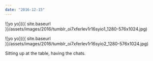 ```yaml
---
date: "2016-12-15"
---
```


![yo yo]({{ site.baseurl }}/assets/images/2016/tumblr_oi7xferlev1r16syio1_1280-576x1024.jpg)

![yo yo]({{ site.baseurl }}/assets/images/2016/tumblr_oi7xferlev1r16syio2_1280-576x1024.jpg)

Sitting up at the table, having the chats.
